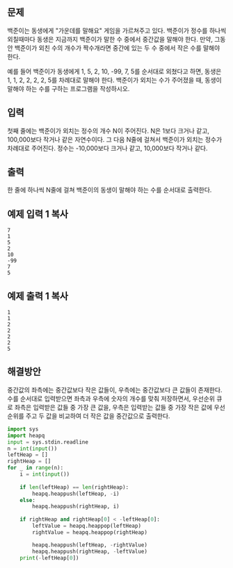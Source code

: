 ## 문제

백준이는 동생에게 "가운데를 말해요" 게임을 가르쳐주고 있다. 백준이가 정수를 하나씩 외칠때마다 동생은 지금까지 백준이가 말한 수 중에서 중간값을 말해야 한다. 만약, 그동안 백준이가 외친 수의 개수가 짝수개라면 중간에 있는 두 수 중에서 작은 수를 말해야 한다.

예를 들어 백준이가 동생에게 1, 5, 2, 10, -99, 7, 5를 순서대로 외쳤다고 하면, 동생은 1, 1, 2, 2, 2, 2, 5를 차례대로 말해야 한다. 백준이가 외치는 수가 주어졌을 때, 동생이 말해야 하는 수를 구하는 프로그램을 작성하시오.

## 입력

첫째 줄에는 백준이가 외치는 정수의 개수 N이 주어진다. N은 1보다 크거나 같고, 100,000보다 작거나 같은 자연수이다. 그 다음 N줄에 걸쳐서 백준이가 외치는 정수가 차례대로 주어진다. 정수는 -10,000보다 크거나 같고, 10,000보다 작거나 같다.

## 출력

한 줄에 하나씩 N줄에 걸쳐 백준이의 동생이 말해야 하는 수를 순서대로 출력한다.

## 예제 입력 1 복사

```
7
1
5
2
10
-99
7
5
```

## 예제 출력 1 복사

```
1
1
2
2
2
2
5
```

## 해결방안

중간값의 좌측에는 중간값보다 작은 값들이, 우측에는 중간값보다 큰 값들이 존재한다. 수를 순서대로 입력받으면 좌측과 우측에 숫자의 개수를 맞춰 저장하면서, 우선순위 큐로 좌측은 입력받은 값들 중 가장 큰 값을, 우측은 입력받는 값들 중 가장 작은 값에 우선순위를 주고 두 값을 비교하여 더 작은 값을 중간값으로 출력한다.



```python
import sys
import heapq
input = sys.stdin.readline
n = int(input())
leftHeap = []
rightHeap = []
for _ in range(n):
    i = int(input())
    
    if len(leftHeap) == len(rightHeap):
        heapq.heappush(leftHeap, -i)
    else:
        heapq.heappush(rightHeap, i)
        
    if rightHeap and rightHeap[0] < -leftHeap[0]:
        leftValue = heapq.heappop(leftHeap)
        rightValue = heapq.heappop(rightHeap)

        heapq.heappush(leftHeap, -rightValue)
        heapq.heappush(rightHeap, -leftValue)
    print(-leftHeap[0])
```
